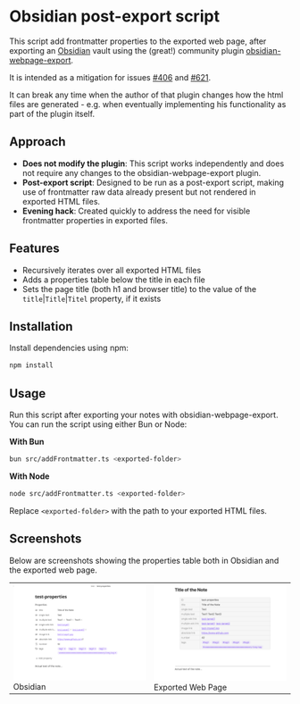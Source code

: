 # Obsidian post-export script

This script add frontmatter properties to the exported web page, after exporting an [Obsidian](https://obsidian.md/) vault using the (great!) community plugin [obsidian-webpage-export](https://github.com/KosmosisDire/obsidian-webpage-export).

It is intended as a mitigation for issues [#406](https://github.com/KosmosisDire/obsidian-webpage-export/issues/406) and [#621](https://github.com/KosmosisDire/obsidian-webpage-export/issues/621).

It can break any time when the author of that plugin changes how the html files are generated - e.g. when eventually implementing his functionality as part of the plugin itself.

## Approach
- **Does not modify the plugin**: This script works independently and does not require any changes to the obsidian-webpage-export plugin.
- **Post-export script**: Designed to be run as a post-export script, making use of frontmatter raw data already present but not rendered in exported HTML files.
- **Evening hack**: Created quickly to address the need for visible frontmatter properties in exported files.

## Features
- Recursively iterates over all exported HTML files
- Adds a properties table below the title in each file
- Sets the page title (both h1 and browser title) to the value of the `title`|`Title`|`Titel` property, if it exists


## Installation
Install dependencies using npm:

```sh
npm install
```

## Usage
Run this script after exporting your notes with obsidian-webpage-export.
You can run the script using either Bun or Node:

**With Bun**
```sh
bun src/addFrontmatter.ts <exported-folder>
```

**With Node**
```sh
node src/addFrontmatter.ts <exported-folder>
```

Replace `<exported-folder>` with the path to your exported HTML files.

## Screenshots
Below are screenshots showing the properties table both in Obsidian and the exported web page.

<table>
  <tr>
    <td width=50%><img src="Screenshot_Obsidian_Properties.png" alt="Obsidian Properties"/>Obsidian</td>
    <td><img src="Screenshot_Webpage_Properties.png" alt="Webpage Properties" />Exported Web Page</td>
  </tr>
</table>

